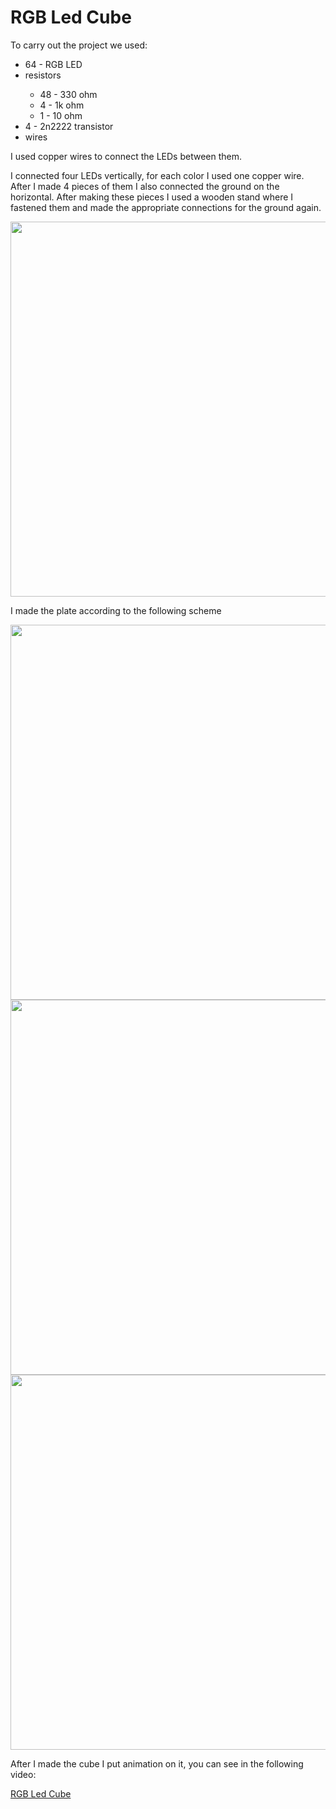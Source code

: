 
<h1>RGB Led Cube </h1>


<p>To carry out the project we used:</p>
<ul>
<li>64 - RGB LED</li>
<li>resistors</li>
  <ul>
    <li>48 - 330 ohm</li>
    <li>4 - 1k ohm</li>
    <li>1 - 10 ohm</li>
  </ul>
<li>4 - 2n2222 transistor</li>
  <li>wires</li>
</ul>

<p>I used copper wires to connect the LEDs between them.</p>

<p>
I connected four LEDs vertically, for each color I used one copper wire. After I made 4 pieces of them I also connected the ground on the horizontal.
After making these pieces I used a wooden stand where I fastened them and made the appropriate connections for the ground again.</p>

<p><img src = "https://user-images.githubusercontent.com/50883586/75286373-1e13ca80-5821-11ea-8864-32ba20c5d536.jpg"height="600" width=600" ></p>

<p>I made the plate according to the following scheme</p>
<img src = "https://user-images.githubusercontent.com/50883586/75287722-8fed1380-5823-11ea-93d2-0031d5c4f048.png" height = "600" 
width = " 600 ">
<img src = "https://user-images.githubusercontent.com/50883586/75287975-0be75b80-5824-11ea-908c-74ea8c119943.jpg" height = " 600 "
width = " 600 ">
<img src = "https://user-images.githubusercontent.com/50883586/75287991-16095a00-5824-11ea-94be-1688311b02ee.jpg" height = " 600 "  width = " 600 " >

<p>After I made the cube I put animation on it, you can see in the following video:</p>

<a href="https://www.youtube.com/watch?v=CVO2vXhZiqU">RGB Led Cube </a>



